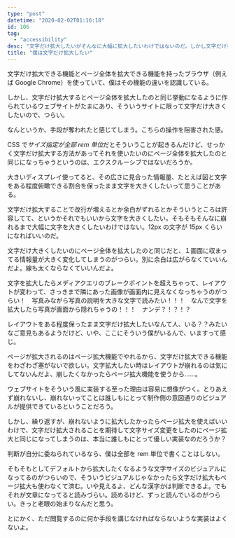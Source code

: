 ```yaml
---
type: "post"
datetime: "2020-02-02T01:16:18"
id: 106
tag:
  - "accessibility"
desc: "文字だけ拡大したいがそんなに大幅に拡大したいわけではないのだ。しかし文字だけ拡大はしたい。"
title: "僕は文字だけ拡大したい"
---
```


文字だけ拡大できる機能とページ全体を拡大できる機能を持ったブラウザ（例えば Google Chrome）を使っていて、僕はその機能の違いを認識している。

しかし、文字だけ拡大するとページ全体を拡大したのと同じ挙動になるように作られているウェブサイトがたまにあり、そういうサイトに限って文字だけ大きくしたいので、つらい。

なんというか、手段が奪われたと感じてしまう。こちらの操作を阻害された感。

CSS で*サイズ指定が全部 rem 単位*だとそういうことが起きるんだけど、せっかく文字だけ拡大する方法があってそれを使いたいのにページ全体を拡大したのと同じになっちゃうというのは、エクスクルーシブではないだろうか。

大きいディスプレイ使ってると、その広さに見合った情報量、たとえば図と文字をある程度俯瞰できる割合を保ったまま文字を大きくしたいって思うことがある。

文字だけ拡大することで改行が増えるとか余白がずれるとかそういうところは許容してて、というかそれでもいいから文字を大きくしたい。そもそもそんなに崩れるまで大幅に文字を大きくしたいわけではない。12px の文字が 15px くらいになればいいのだ。

文字だけ大きくしたいのにページ全体を拡大したのと同じだと、１画面に収まってる情報量が大きく変化してしまうのがつらい。別に余白は広がらなくていいんだよ。線も太くならなくていいんだよ。

文字を拡大したらメディアクエリのブレークポイントを超えちゃって、レイアウトが変わって、さっきまで隣にあった画像が画面内に見えなくなっちゃうのがつらい！　写真みながら写真の説明を大きな文字で読みたい！！！　なんで文字を拡大したら写真が画面から隠れちゃうの！！！　ナンデ？！？！？

レイアウトをある程度保ったまま文字だけ拡大したいなんて人、いる？？みたいなご意見もあるようだけど、いや、ここにそういう僕がいるんで、いますって感じ。

ページが拡大されるのはページ拡大機能でやれるから、文字だけ拡大できる機能をわざわざ塞がないで欲しい。文字拡大したい時はレイアウトが崩れるのは気にしてないんだよ、崩したくなかったらページ拡大機能を使うから……。

ウェブサイトをそういう風に実装する至った理由は容易に想像がつく。とりあえず崩れないし、崩れないってことは誰しもにとって制作側の意図通りのビジュアルが提供できているということだろう。

しかし、繰り返すが、崩れないように拡大したかったらページ拡大を使えばいいわけで、文字だけ拡大されることを期待して文字サイズ変更をしたのにページ拡大と同じになってしまうのは、本当に誰しもにとって優しい実装なのだろうか？

判断が自分に委ねられているなら、僕は全部を rem 単位で書くことはしない。

そもそもとしてデフォルトから拡大したくなるような文字サイズのビジュアルになってるのがつらいので、そういうビジュアルじゃなかったら文字だけ拡大もページ拡大も使わなくて済む。いや見えるよ、どんな漢字かは判断できるよ。でもそれが文章になってると読みづらい。読めるけど、ずっと読んでいるのがつらい。きっと老眼の始まりなんだと思う。

とにかく、ただ閲覧するのに何か手段を講じなければならないような実装はよくないよ。
